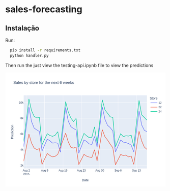 # sales-forecasting


## Instalação

Run:

```bash
  pip install -r requirements.txt
  python handler.py
```
    
Then run the just view the testing-api.ipynb file to view the predictions

<img src="./data/output.png"/>

